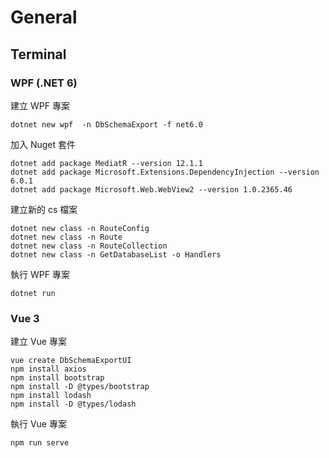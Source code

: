 # General

## Terminal

### WPF (.NET 6)


建立 WPF 專案
```
dotnet new wpf  -n DbSchemaExport -f net6.0
```

加入 Nuget 套件
```
dotnet add package MediatR --version 12.1.1
dotnet add package Microsoft.Extensions.DependencyInjection --version 6.0.1
dotnet add package Microsoft.Web.WebView2 --version 1.0.2365.46
```

建立新的 cs 檔案
```
dotnet new class -n RouteConfig
dotnet new class -n Route
dotnet new class -n RouteCollection
dotnet new class -n GetDatabaseList -o Handlers
```

執行 WPF 專案
```
dotnet run
```


### Vue 3

建立 Vue 專案
```
vue create DbSchemaExportUI
npm install axios
npm install bootstrap
npm install -D @types/bootstrap
npm install lodash
npm install -D @types/lodash
```


執行 Vue 專案
```
npm run serve
```


